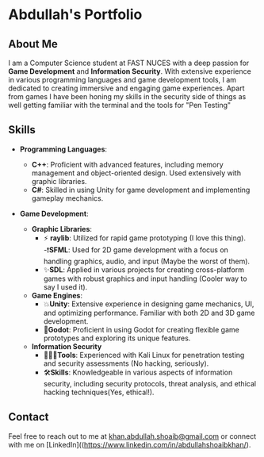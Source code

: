 # Abdullah's Portfolio

## About Me
I am a Computer Science student at FAST NUCES with a deep passion for **Game Development** and **Information Security**. With extensive experience in various programming languages and game development tools, I am dedicated to creating immersive and engaging game experiences. Apart from games I have been honing my skills in the security side of things as well getting familiar with the terminal and the tools for "Pen Testing"

## Skills
- **Programming Languages**:
  - **C++**: Proficient with advanced features, including memory management and object-oriented design. Used extensively with graphic libraries.
  - **C#**: Skilled in using Unity for game development and implementing gameplay mechanics.

- **Game Development**:
  - **Graphic Libraries**:
    - ⚡ **raylib**: Utilized for rapid game prototyping (I love this thing).
    -❗**SFML**: Used for 2D game development with a focus on handling graphics, audio, and input (Maybe the worst of them).
    - ✨**SDL**: Applied in various projects for creating cross-platform games with robust graphics and input handling (Cooler way to say I used it).
  - **Game Engines**:
    - 💥**Unity**: Extensive experience in designing game mechanics, UI, and optimizing performance. Familiar with both 2D and 3D game development.
    - 🤖**Godot**: Proficient in using Godot for creating flexible game prototypes and exploring its unique features.
  - **Information Security**
    - 👨🏻‍💻**Tools**: Experienced with Kali Linux for penetration testing and security assessments (No hacking, seriously).
    - 🛠️**Skills**: Knowledgeable in various aspects of information security, including security protocols, threat analysis, and ethical hacking techniques(Yes, ethical!).   

## Contact
Feel free to reach out to me at [khan.abdullah.shoaib@gmail.com](mailto:khan.abdullah.shoaib@gmail.com) or connect with me on [LinkedIn]((https://www.linkedin.com/in/abdullahshoaibkhan/).
